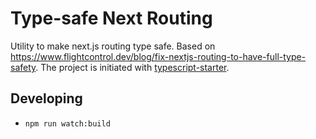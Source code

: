 # Type-safe Next Routing

Utility to make next.js routing type safe. Based on https://www.flightcontrol.dev/blog/fix-nextjs-routing-to-have-full-type-safety. The project is initiated with [typescript-starter](https://github.com/bitjson/typescript-starter).

## Developing

- `npm run watch:build`
